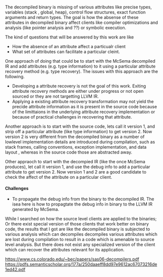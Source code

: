 The decompiled binary is missing of various attributes like precise types, variables (stack , global, heap), control 
flow structures, exact function arguments and return types. The goal is how the absense of these attributes in decompiled 
binary affect clients like compiler optimizations and analysis (like pointer analysis and ??) or symbolic execution. 

The kind of questions that will be answered by this work are like 
- How the absence of an attribute affect a particualr client
- What set of attributes can facilitate a particular cleint.

One approach of doing that could be to start with the McSema decompiled IR and add attributes (e.g. type information) to it 
using a particular attribute recovery method (e.g. type recovery). The issues with this approach are the following.

 - Developing a attribute recovery is not the goal of this work. Exiting attribute recovery methods are either under progress or not open sourced or 
   they are not targetting LLVM IR.
 - Applying a existing attribute recovery transformation  may not yield the precide attribute information as it is present in the 
   source code because of the limittaions in the underlying attribute recovery implementation or because of practical challenges 
   in recovering that attribute. 
 
Another approach is to start with the source code, lets call it version 1,  and strip off a particular attribute (like type 
information) to get version 2. Now version 2 is very different from the decompiled binary as a number of lowlevel implementation details are introduced during compilation, such as stack frames, calling conventions, exception implementation, and data layout
, whereas in the source code those are abstracted away.

Other appraoch to start with the decompied IR (like the once McSema produces), let call it version 1, and use the debug info to add a particular attribute to get version 2. Now version 1 and 2 are a good candidate to check the affect of the attribute on a particular client. 


#### Challenges
- To propagate the debug info from the binary to the decompiled IR. The isea here is how to propagtate the debug info in 
  binary to the LLVM IR generated by McSema.


While I searched  on how the source level clients are applied to the binaries; Or there exist special version of those clients that work better on binary code, the results that I got are like the decompiled binary is subjected to various analysis which can  decompiles decompiles various attributes which are lost during compilation to result in a code which is amenable to source level analysis. But there does not exist any specialized version of the client which can recover the attributes relevant for its application.

https://www.cs.colorado.edu/~bec/papers/sas06-decompilers.pdf
https://pdfs.semanticscholar.org/177a/250daaeff8dd97e9612ac67073216de1ed42.pdf
 
